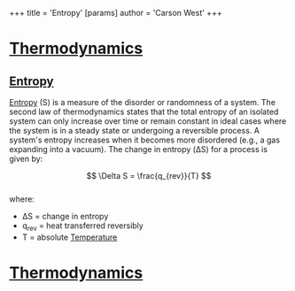 +++
 title = 'Entropy'
[params]
	author = 'Carson West'
+++
# [Thermodynamics](./../thermodynamics/)

## [Entropy](./../entropy/)

[Entropy](./../entropy/) (S) is a measure of the disorder or randomness of a system.  The second law of thermodynamics states that the total entropy of an isolated system can only increase over time or remain constant in ideal cases where the system is in a steady state or undergoing a reversible process.  A system's entropy increases when it becomes more disordered (e.g., a gas expanding into a vacuum).  The change in entropy (ΔS) for a process is given by:

 $$ \Delta S = \frac{q_{rev}}{T} $$  
where:

* ΔS = change in entropy
* q<sub>rev</sub> = heat transferred reversibly
* T = absolute [Temperature](./../temperature/)

# [Thermodynamics](./../thermodynamics/)
